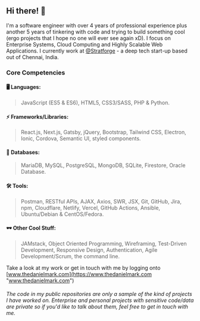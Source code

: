 ## Hi there! 👋

I&apos;m a software engineer with over 4 years of professional experience plus another 5 years of tinkering with code and trying to build something cool (ergo projects that I hope no one will ever see again xD). I focus on Enterprise Systems, Cloud Computing and Highly Scalable Web Applications. I currently work at [@Stratforge](https://github.com/stratforge) - a deep tech start-up based out of Chennai, India.

<!-- Oh and I also own an internet company called [MixSpace Internet Services](https://mixspace.io) which I founded back in December 2019 and help run a technical club named [Pattarai](http://pattarai.in "www.pattarai.in") in college. -->

### Core Competencies
#### 🖥️ Languages:
>JavaScript (ES5 & ES6), HTML5, CSS3/SASS, PHP & Python.

#### ⚡ Frameworks/Libraries:
> React.js, Next.js, Gatsby, jQuery, Bootstrap, Tailwind CSS, Electron, Ionic, Cordova, Semantic UI, styled components.

#### 💾 Databases:
>MariaDB, MySQL, PostgreSQL, MongoDB, SQLite, Firestore, Oracle Database.

#### 🛠️ Tools:
>Postman, RESTful APIs, AJAX, Axios, SWR, JSX, Git, GitHub, Jira, npm, Cloudflare, Netlify, Vercel, GitHub Actions, Ansible, Ubuntu/Debian & CentOS/Fedora.

#### 🕶️ Other Cool Stuff:
>JAMstack, Object Oriented Programming, Wireframing, Test-Driven Development, Responsive Design, Authentication, Agile Development/Scrum, the command line.

Take a look at my work or get in touch with me by logging onto [www.thedanielmark.com](https://www.thedanielmark.com "www.thedanielmark.com")

###### The code in my public repositories are only a sample of the kind of projects I have worked on. Enterprise and personal projects with sensitive code/data are private so if you'd like to talk about them, feel free to get in touch with me.
